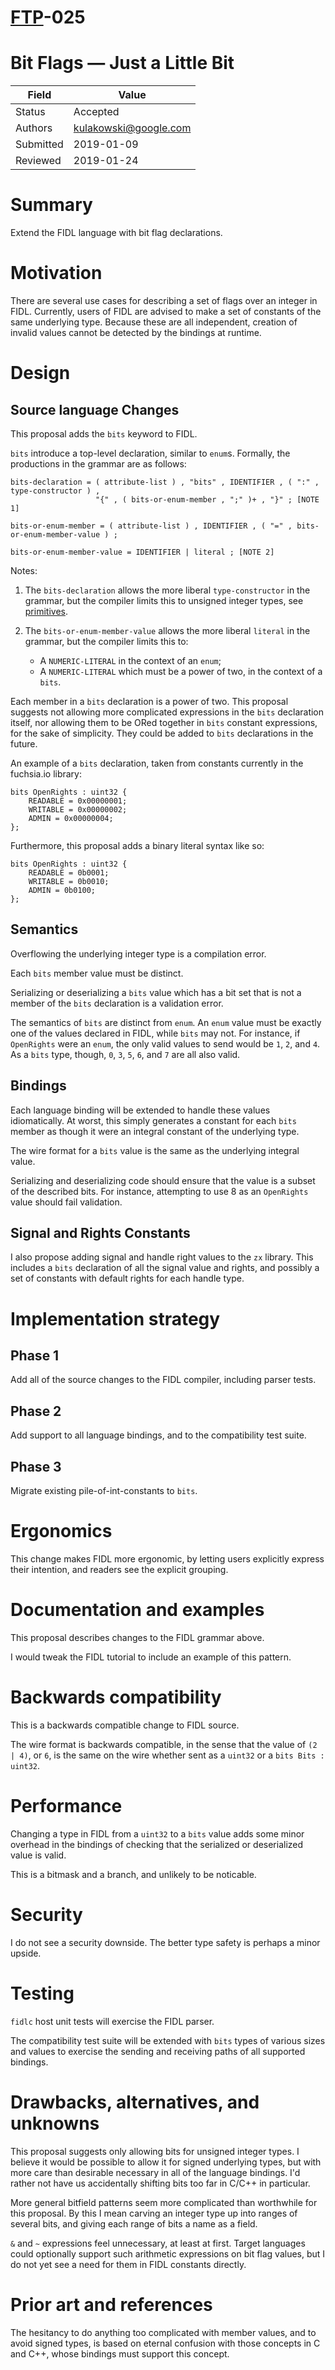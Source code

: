 # [FTP](../README.md)-025

Bit Flags &mdash; Just a Little Bit
===================================

Field     | Value
----------|--------------------------
Status    | Accepted
Authors   | kulakowski@google.com
Submitted | 2019-01-09
Reviewed  | 2019-01-24

# Summary

Extend the FIDL language with bit flag declarations.

# Motivation

There are several use cases for describing a set of flags over an integer in
FIDL.
Currently, users of FIDL are advised to make a set of constants of the same
underlying type.
Because these are all independent, creation of invalid values cannot be
detected by the bindings at runtime.

# Design

## Source language Changes

This proposal adds the `bits` keyword to FIDL.

`bits` introduce a top-level declaration, similar to `enum`s.
Formally, the productions in the grammar are as follows:

```
bits-declaration = ( attribute-list ) , "bits" , IDENTIFIER , ( ":" , type-constructor ) ,
                   "{" , ( bits-or-enum-member , ";" )+ , "}" ; [NOTE 1]

bits-or-enum-member = ( attribute-list ) , IDENTIFIER , ( "=" , bits-or-enum-member-value ) ;

bits-or-enum-member-value = IDENTIFIER | literal ; [NOTE 2]
```

Notes:

1. The `bits-declaration` allows the more liberal `type-constructor` in the grammar, but
   the compiler limits this to unsigned integer types, see [primitives].

2. The `bits-or-enum-member-value` allows the more liberal `literal` in the grammar, but the compiler limits this to:
    * A `NUMERIC-LITERAL` in the context of an `enum`;
    * A `NUMERIC-LITERAL` which must be a power of two, in the context of a `bits`.

Each member in a `bits` declaration is a power of two.
This proposal suggests not allowing more complicated expressions in the `bits`
declaration itself, nor allowing them to be ORed together in `bits` constant
expressions, for the sake of simplicity.
They could be added to `bits` declarations in the future.

An example of a `bits` declaration, taken from constants currently in the
fuchsia.io library:

```fidl
bits OpenRights : uint32 {
    READABLE = 0x00000001;
    WRITABLE = 0x00000002;
    ADMIN = 0x00000004;
};
```

Furthermore, this proposal adds a binary literal syntax like so:

```fidl
bits OpenRights : uint32 {
    READABLE = 0b0001;
    WRITABLE = 0b0010;
    ADMIN = 0b0100;
};
```

## Semantics

Overflowing the underlying integer type is a compilation error.

Each `bits` member value must be distinct.

Serializing or deserializing a `bits` value which has a bit set that is not a
member of the `bits` declaration is a validation error.

The semantics of `bits` are distinct from `enum`.
An `enum` value must be exactly one of the values declared in FIDL, while
`bits` may not.
For instance, if `OpenRights` were an `enum`, the only valid values to send
would be `1`, `2`, and `4`.
As a `bits` type, though, `0`, `3`, `5`, `6`, and `7` are all also valid.

## Bindings

Each language binding will be extended to handle these values idiomatically.
At worst, this simply generates a constant for each `bits` member as though it
were an integral constant of the underlying type.

The wire format for a `bits` value is the same as the underlying integral value.

Serializing and deserializing code should ensure that the value is a subset of
the described bits.
For instance, attempting to use 8 as an `OpenRights` value should fail validation.

## Signal and Rights Constants

I also propose adding signal and handle right values to the `zx` library.
This includes a `bits` declaration of all the signal value and rights, and
possibly a set of constants with default rights for each handle type.

# Implementation strategy

## Phase 1

Add all of the source changes to the FIDL compiler, including parser tests.

## Phase 2

Add support to all language bindings, and to the compatibility test suite.

## Phase 3

Migrate existing pile-of-int-constants to `bits`.

# Ergonomics

This change makes FIDL more ergonomic, by letting users explicitly express
their intention, and readers see the explicit grouping.

# Documentation and examples

This proposal describes changes to the FIDL grammar above.

I would tweak the FIDL tutorial to include an example of this pattern.

# Backwards compatibility

This is a backwards compatible change to FIDL source.

The wire format is backwards compatible, in the sense that the value of `(2 |
4)`, or `6`, is the same on the wire whether sent as a `uint32` or a `bits Bits :
uint32`.

# Performance

Changing a type in FIDL from a `uint32` to a `bits` value adds some
minor overhead in the bindings of checking that the serialized or deserialized
value is valid.

This is a bitmask and a branch, and unlikely to be noticable.

# Security

I do not see a security downside.
The better type safety is perhaps a minor upside.

# Testing
`fidlc` host unit tests will exercise the FIDL parser.

The compatibility test suite will be extended with `bits` types of various sizes
and values to exercise the sending and receiving paths of all supported
bindings.

# Drawbacks, alternatives, and unknowns

This proposal suggests only allowing bits for unsigned integer types.
I believe it would be possible to allow it for signed underlying types, but
with more care than desirable necessary in all of the language bindings.
I'd rather not have us accidentally shifting bits too far in C/C++ in
particular.

More general bitfield patterns seem more complicated than worthwhile for this
proposal.
By this I mean carving an integer type up into ranges of several bits, and
giving each range of bits a name as a field.

`&` and `~` expressions feel unnecessary, at least at first.
Target languages could optionally support such arithmetic expressions on bit
flag values, but I do not yet see a need for them in FIDL constants directly.

# Prior art and references

The hesitancy to do anything too complicated with member values, and to avoid
signed types, is based on eternal confusion with those concepts in C and C++,
whose bindings must support this concept.

<!-- xrefs -->
[primitives]: /docs/reference/fidl/language/language.md#primitives
